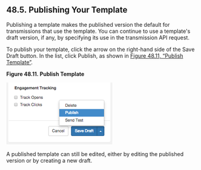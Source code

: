 ## 48.5. Publishing Your Template

Publishing a template makes the published version the default for transmissions that use the template. You can continue to use a template's draft version, if any, by specifying its use in the transmission API request.

To publish your template, click the arrow on the right-hand side of the Save Draft button. In the list, click Publish, as shown in [Figure 48.11, “Publish Template”](web-ui.templates.publish.php#figure_publish_template "Figure 48.11. Publish Template").

<a name="figure_publish_template"></a>

**Figure 48.11. Publish Template**

![Publish Template](images/publish_template.png)

A published template can still be edited, either by editing the published version or by creating a new draft.
